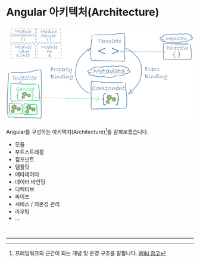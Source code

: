 # Angular 아키텍처(Architecture)

<img src="./assets/angular-architecture-overview.png" alt>

<br>

Angular를 구성하는 아키텍처(Architecture)[^1]를 살펴보겠습니다.

- 모듈
- 부트스트래핑
- 컴포넌트
- 템플릿
- 메타데이터
- 데이터 바인딩
- 디렉티브
- 파이프
- 서비스 / 의존성 관리
- 라우팅
- ...

<br>

---

[^1]: 프레임워크의 근간이 되는 개념 및 운영 구조를 말합니다. [Wiki 참고](https://ko.wikipedia.org/wiki/%EC%BB%B4%ED%93%A8%ED%84%B0_%EA%B5%AC%EC%A1%B0)